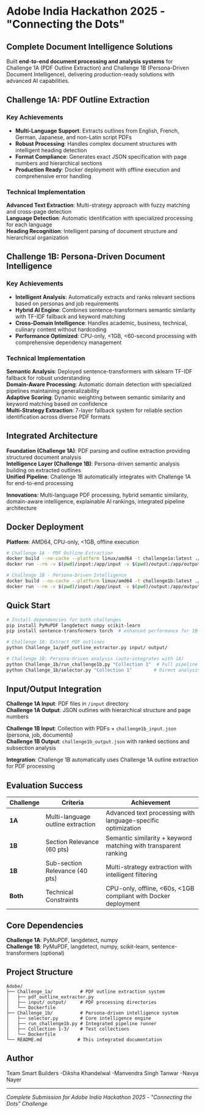 # Adobe India Hackathon 2025 - "Connecting the Dots"
## Complete Document Intelligence Solutions

Built **end-to-end document processing and analysis systems** for Challenge 1A (PDF Outline Extraction) and Challenge 1B (Persona-Driven Document Intelligence), delivering production-ready solutions with advanced AI capabilities.

## Challenge 1A: PDF Outline Extraction

### Key Achievements
- **Multi-Language Support**: Extracts outlines from English, French, German, Japanese, and non-Latin script PDFs
- **Robust Processing**: Handles complex document structures with intelligent heading detection
- **Format Compliance**: Generates exact JSON specification with page numbers and hierarchical sections
- **Production Ready**: Docker deployment with offline execution and comprehensive error handling

### Technical Implementation
**Advanced Text Extraction**: Multi-strategy approach with fuzzy matching and cross-page detection  
**Language Detection**: Automatic identification with specialized processing for each language  
**Heading Recognition**: Intelligent parsing of document structure and hierarchical organization

## Challenge 1B: Persona-Driven Document Intelligence

### Key Achievements
- **Intelligent Analysis**: Automatically extracts and ranks relevant sections based on personas and job requirements
- **Hybrid AI Engine**: Combines sentence-transformers semantic similarity with TF-IDF fallback and keyword matching
- **Cross-Domain Intelligence**: Handles academic, business, technical, culinary content without hardcoding
- **Performance Optimized**: CPU-only, <1GB, <60-second processing with comprehensive dependency management

### Technical Implementation
**Semantic Analysis**: Deployed sentence-transformers with sklearn TF-IDF fallback for robust understanding  
**Domain-Aware Processing**: Automatic domain detection with specialized pipelines maintaining generalizability  
**Adaptive Scoring**: Dynamic weighting between semantic similarity and keyword matching based on confidence  
**Multi-Strategy Extraction**: 7-layer fallback system for reliable section identification across diverse PDF formats

## Integrated Architecture

**Foundation (Challenge 1A)**: PDF parsing and outline extraction providing structured document analysis  
**Intelligence Layer (Challenge 1B)**: Persona-driven semantic analysis building on extracted outlines  
**Unified Pipeline**: Challenge 1B automatically integrates with Challenge 1A for end-to-end processing


**Innovations**: Multi-language PDF processing, hybrid semantic similarity, domain-aware intelligence, explainable AI rankings, integrated pipeline architecture

## Docker Deployment

**Platform**: AMD64, CPU-only, <1GB, offline execution

```bash
# Challenge 1A - PDF Outline Extraction
docker build --no-cache --platform linux/amd64 -t challenge1a:latest ./Challenge_1a
docker run --rm -v $(pwd)/input:/app/input -v $(pwd)/output:/app/output --network none challenge1a:latest

# Challenge 1B - Persona-Driven Intelligence  
docker build --no-cache --platform linux/amd64 -t challenge1b:latest ./Challenge_1b
docker run --rm -v $(pwd)/input:/app/input -v $(pwd)/output:/app/output --network none challenge1b:latest
```

## Quick Start

```bash
# Install dependencies for both challenges
pip install PyMuPDF langdetect numpy scikit-learn
pip install sentence-transformers torch  # enhanced performance for 1B

# Challenge 1A: Extract PDF outlines
python Challenge_1a/pdf_outline_extractor.py input/ output/

# Challenge 1B: Persona-driven analysis (auto-integrates with 1A)
python Challenge_1b/run_challenge1b.py "Collection 1"  # Full pipeline
python Challenge_1b/selector.py "Collection 1"        # Direct analysis
```

## Input/Output Integration

**Challenge 1A Input**: PDF files in `/input` directory  
**Challenge 1A Output**: JSON outlines with hierarchical structure and page numbers

**Challenge 1B Input**: Collection with PDFs + `challenge1b_input.json` (persona, job, documents)  
**Challenge 1B Output**: `challenge1b_output.json` with ranked sections and subsection analysis

**Integration**: Challenge 1B automatically uses Challenge 1A outline extraction for PDF processing

## Evaluation Success

| Challenge | Criteria | Achievement |
|-----------|----------|-------------|
| **1A** | Multi-language outline extraction | Advanced text processing with language-specific optimization |
| **1B** | Section Relevance (60 pts) | Semantic similarity + keyword matching with transparent ranking |
| **1B** | Sub-section Relevance (40 pts) | Multi-strategy extraction with intelligent filtering |
| **Both** | Technical Constraints | CPU-only, offline, <60s, <1GB compliant with Docker deployment |

## Core Dependencies

**Challenge 1A**: PyMuPDF, langdetect, numpy  
**Challenge 1B**: PyMuPDF, langdetect, numpy, scikit-learn, sentence-transformers (optional)

## Project Structure

```
Adobe/
├── Challenge_1a/          # PDF outline extraction system
│   ├── pdf_outline_extractor.py
│   ├── input/ output/     # PDF processing directories
│   └── Dockerfile
├── Challenge_1b/          # Persona-driven intelligence system  
│   ├── selector.py        # Core intelligence engine
│   ├── run_challenge1b.py # Integrated pipeline runner
│   ├── Collection 1-3/    # Test collections
│   └── Dockerfile
└── README.md             # This integrated documentation
```

## Author

Team Smart Builders
-Diksha Khandelwal
-Manvendra Singh Tanwar
-Navya Nayer


---
*Complete Submission for Adobe India Hackathon 2025 - "Connecting the Dots" Challenge*

